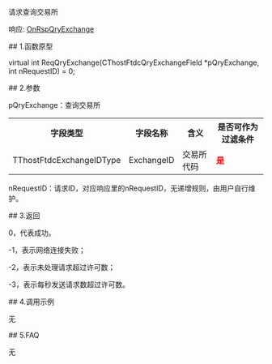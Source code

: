 <p>请求查询交易所</p>
<p>响应: <a href="../../CTHOSTFTDCTRADERAPI/ONRSPQRYEXCHANGE/">OnRspQryExchange</a></p>
<span class="anchor" id="78298569-5c07-482e-9207-094b6c1c94f2"></span>
## 1.函数原型
<p>virtual int ReqQryExchange(CThostFtdcQryExchangeField *pQryExchange, int nRequestID) = 0;</p>
<span class="anchor" id="fe34069b-6f84-4daf-81df-33ceff2c48b8"></span>
## 2.参数
<p>pQryExchange：查询交易所</p>
<table><tr><th style="TEXT-ALIGN: center;">字段类型</th><th style="TEXT-ALIGN: center;">字段名称</th><th style="TEXT-ALIGN: center;">含义</th><th style="TEXT-ALIGN: center;">是否可作为过滤条件</th></tr><tr><td style="TEXT-ALIGN: left;">TThostFtdcExchangeIDType</td>
<td style="TEXT-ALIGN: left;">ExchangeID</td>
<td style="TEXT-ALIGN: left;">交易所代码</td>
<td style="TEXT-ALIGN: left;"><strong><font color="#FF0000">是</font></strong></td>
</tr>
</table>
<p>nRequestID：请求ID，对应响应里的nRequestID，无递增规则，由用户自行维护。</p>
<span class="anchor" id="dcbd3867-5554-4776-b14e-eaff27842012"></span>
## 3.返回
<p>0，代表成功。</p>
<p>-1，表示网络连接失败；</p>
<p>-2，表示未处理请求超过许可数；</p>
<p>-3，表示每秒发送请求数超过许可数。</p>
<span class="anchor" id="14628f04-2566-438e-bb79-f7c0b1c3f95d"></span>
## 4.调用示例
<p>无</p>
<span class="anchor" id="c9413e12-fbf8-431c-86f9-a7c212e2dde9"></span>
## 5.FAQ
<p>无</p>
